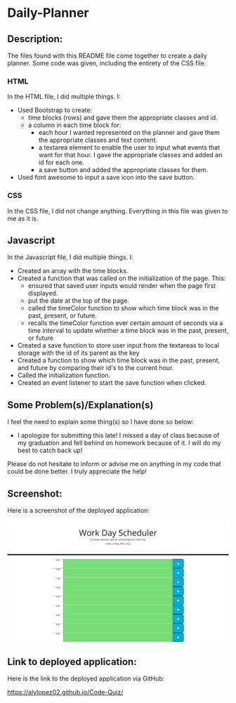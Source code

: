 # Daily-Planner
## Description:
The files found with this README file come together to create a daily planner. Some code was given, including the entirety of the CSS file. 

### HTML
In the HTML file, I did multiple things. I:

- Used Bootstrap to create:
    - time blocks (rows) and gave them the appropriate classes and id.
    - a column in each time block for:
        - each hour I wanted represented on the planner and gave them the appropriate classes and text content.
        - a textarea element to enable the user to input what events that want for that hour. I gave the appropriate classes and added an id for each one.
        - a save button and added the appropriate classes for them.
- Used font awesome to input a save icon into the save button.

### CSS
In the CSS file, I did not change anything. Everything in this file was given to me as it is.

## Javascript
In the Javascript file, I did multiple things. I:
- Created an array with the time blocks.
- Created a function that was called on the initialization of the page. This:
    - ensured that saved user inputs would render when the page first displayed. 
    - put the date at the top of the page.
    - called the timeColor function to show which time block was in the past, present, or future.
    - recalls the timeColor function ever certain amount of seconds via a time interval to update whether a time block was in the past, present, or future
- Created a save function to store user input from the textareas to local storage with the id of its parent as the key 
- Created a function to show which time block was in the past, present, and future by comparing their id's to the current hour.
- Called the initialization function.
- Created an event listener to start the save function when clicked.

## Some Problem(s)/Explanation(s)
I feel the need to explain some thing(s) so I have done so below:

- I apologize for submitting this late! I missed a day of class because of my graduation and fell behind on homework because of it. I will do my best to catch back up!

Please do not hesitate to inform or advise me on anything in my code that could be done better. I truly appreciate the help!

## Screenshot:
Here is a screenshot of the deployed application:

![quiz in action](./README-assets/deployed%20application.png "Quiz in Action")

## Link to deployed application:

Here is the link to the deployed application via GitHub:

<a href="https://alylopez02.github.io/Code-Quiz/">https://alylopez02.github.io/Code-Quiz/</a>